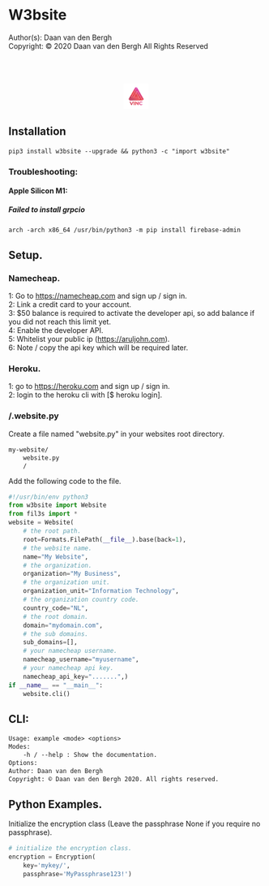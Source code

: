 # W3bsite
Author(s):  Daan van den Bergh<br>
Copyright:  © 2020 Daan van den Bergh All Rights Reserved<br>
<br>
<br>
<br>
<p align="center">
  <img src="https://raw.githubusercontent.com/vandenberghinc/public-storage/master/vandenberghinc/icon/icon.png" alt="VanDenBerghInc" width="50"/>
</p>

## Installation
	pip3 install w3bsite --upgrade && python3 -c "import w3bsite"
### Troubleshooting:
#### Apple Silicon M1:
##### Failed to install grpcio
	arch -arch x86_64 /usr/bin/python3 -m pip install firebase-admin

## Setup.

### Namecheap.
1: Go to https://namecheap.com and sign up / sign in.  <br>
2: Link a credit card to your account. <br>
3: $50 balance is required to activate the developer api, so add balance if you did not reach this limit yet. <br>
4: Enable the developer API. <br>
5: Whitelist your public ip (https://aruljohn.com). <br>
6: Note / copy the api key which will be required later. <br>

### Heroku.
1: go to https://heroku.com and sign up / sign in.  <br>
2: login to the heroku cli with [$ heroku login]. <br>

### /.website.py
Create a file named "website.py" in your websites root directory.
	
	my-website/
		website.py
		/

Add the following code to the file.
```python
#!/usr/bin/env python3
from w3bsite import Website
from fil3s import *
website = Website(
	# the root path.
	root=Formats.FilePath(__file__).base(back=1),
	# the website name.
	name="My Website",
	# the organization.
	organization="My Business",
	# the organization unit.
	organization_unit="Information Technology",
	# the organization country code.
	country_code="NL",
	# the root domain.
	domain="mydomain.com",
	# the sub domains.
	sub_domains=[],
	# your namecheap username.
	namecheap_username="myusername",
	# your namecheap api key.
	namecheap_api_key=".......",)
if __name__ == "__main__":
	website.cli()
```

## CLI:
	Usage: example <mode> <options> 
	Modes:
	    -h / --help : Show the documentation.
	Options:
	Author: Daan van den Bergh 
	Copyright: © Daan van den Bergh 2020. All rights reserved.

## Python Examples.

Initialize the encryption class (Leave the passphrase None if you require no passphrase).
```python
# initialize the encryption class.
encryption = Encryption(
	key='mykey/',
	passphrase='MyPassphrase123!')
```
